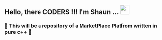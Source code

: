 ## Hello, there CODERS !!! I'm Shaun ... <img src="https://raw.githubusercontent.com/MartinHeinz/MartinHeinz/master/wave.gif" width="30px">
### :muscle: This will be a repository of a MarketPlace Platfrom written in pure c++ :muscle:
